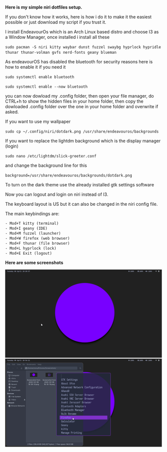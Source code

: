 **Here is my simple niri dotfiles setup.**

If you don't know how it works, here is how i do it to make it the easiest possible or just download my script if you trust it.

I install EndeavourOs which is an Arch Linux based distro and choose I3 as a Window Manager, once installed i install all these

`sudo pacman -S niri kitty waybar dunst fuzzel swaybg hyprlock hypridle thunar thunar-volman gvfs nerd-fonts geany blueman`

As endeavourOS has disabled the bluetooth for security reasons here is how to enable it if you need it

`sudo systemctl enable bluetooth`

`sudo systemctl enable --now bluetooth`

you can now dowload my .config folder, 
then open your file manager, do CTRL+h to show the hidden files in your home folder, 
then copy the dowloaded .config folder over the one in your home folder and overwrite if asked.

If you want to use my wallpaper

`sudo cp ~/.config/niri/dotdark.png /usr/share/endeavouros/backgrounds`

If you want to replace the lightdm background which is the display manager (login)

`sudo nano /etc/lightdm/slick-greeter.conf`

and change the background line for this

`background=/usr/share/endeavouros/backgrounds/dotdark.png`

To turn on the dark theme use the already installed gtk settings software

Now you can logout and login on niri instead of I3.

The keyboard layout is US but it can also be changed in the niri config file.

The main keybindings are:
     
    - Mod+T kitty (terminal)
    - Mod+I geany (IDE)
    - Mod+M fuzzel (launcher)
    - Mod+W firefox (web browser)
    - Mod+F thunar (file browser)
    - Mod+L hyprlock (lock)
    - Mod+E Exit (logout)


**Here are some screenshots**

![screenshot1](https://github.com/visnudeva/Niri-dot-files/blob/main/screenshot.png)
![screenshot1](https://github.com/visnudeva/Niri-dot-files/blob/main/screenshot2.png)

